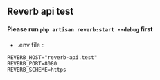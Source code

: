 ## Reverb api test

#### Please run `php artisan reverb:start --debug` first

- .env file :
```
REVERB_HOST="reverb-api.test"
REVERB_PORT=8080
REVERB_SCHEME=https
```
